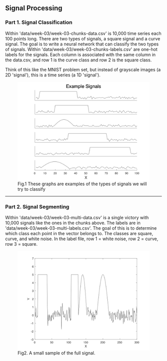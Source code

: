## Signal Processing

### Part 1. Signal Classification

Within 'data/week-03/week-03-chunks-data.csv' is 10,000 time series each 100 points long. There are two types of signals, a square signal and a curve signal. The goal is to write a neural network that can classify the two types of signals. Within 'data/week-03/week-03-chunks-labels.csv' are one-hot labels for the signals. Each column is associated with the same column in the data.csv, and row 1 is the curve class and row 2 is the square class.  




Think of this like the MNIST problem set, but instead of grayscale images (a 2D 'signal'), this is a time series (a 1D 'signal').

<figure>
<img src="figures/multi-example.png"
     alt="Markdown Monster icon"
     style="float: left; margin-right: 10px;" />
 <figcaption>Fig.1 These graphs are examples of the types of signals we will try to classify
</figure>

---
### Part 2. Signal Segmenting

Within  'data/week-03/week-03-multi-data.csv' is a single victory with 10,000 signals like the ones in the chunks above. The labels are in 'data/week-03/week-03-multi-labels.csv'. The goal of this is to determine which class each point in the vector belongs to. The classes are square, curve, and white noise. In the label file, row 1 = white noise, row 2 = curve, row 3 = square.

<figure>
<img src="figures/single-example.png"
     alt="Markdown Monster icon"
     style="float: left; margin-right: 10px;" />
     <figcaption> Fig2. A small sample of the full signal.  
</figure>

